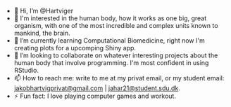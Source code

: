 - 👋 Hi, I’m @Hartviger
- 👀 I'm interested in the human body, how it works as one big, great organism, with one of the most incredible and complex units known to mankind, the brain.
- 🌱 I’m currently learning Computational Biomedicine, right now I'm creating plots for a upcomping Shiny app. 
- 💞️ I’m looking to collaborate on whatever interesting projects about the human body that involve programming. I'm most confident in using RStudio. 
- 📫 How to reach me: write to me at my privat email, or my student email: jakobhartvigprivat@gmail.com | jahar21@student.sdu.dk.
- ⚡ Fun fact: I love playing computer games and workout. 

<!---
Hartviger/Hartviger is a ✨ special ✨ repository because its `README.md` (this file) appears on your GitHub profile.
You can click the Preview link to take a look at your changes.
--->
